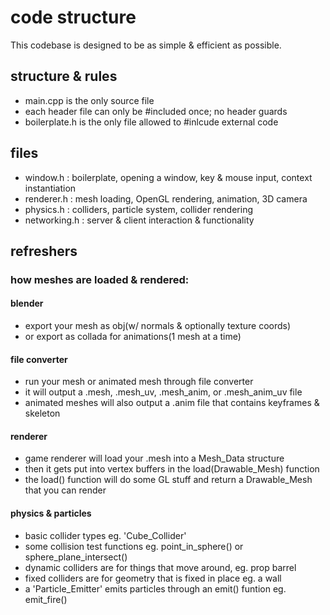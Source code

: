 # code structure
This codebase is designed to be as simple & efficient as possible.

## structure & rules
- main.cpp is the only source file
- each header file can only be #included once; no header guards
- boilerplate.h is the only file allowed to #inlcude external code

## files
- window.h   : boilerplate, opening a window, key & mouse input, context instantiation
- renderer.h : mesh loading, OpenGL rendering, animation, 3D camera
- physics.h  : colliders, particle system, collider rendering
- networking.h : server & client interaction & functionality

## refreshers
### how meshes are loaded & rendered:
#### blender
- export your mesh as obj(w/ normals & optionally texture coords)
- or export as collada for animations(1 mesh at a time)
#### file converter
- run your mesh or animated mesh through file converter
- it will output a .mesh, .mesh_uv, .mesh_anim, or .mesh_anim_uv file
- animated meshes will also output a .anim file that contains keyframes & skeleton
#### renderer
- game renderer will load your .mesh into a Mesh_Data structure
- then it gets put into vertex buffers in the load(Drawable_Mesh) function
- the load() function will do some GL stuff and return a Drawable_Mesh that you can render
#### physics & particles
- basic collider types eg. 'Cube_Collider'
- some collision test functions eg. point_in_sphere() or sphere_plane_intersect()
- dynamic colliders are for things that move around, eg. prop barrel
- fixed colliders are for geometry that is fixed in place eg. a wall
- a 'Particle_Emitter' emits particles through an emit() funtion eg. emit_fire()